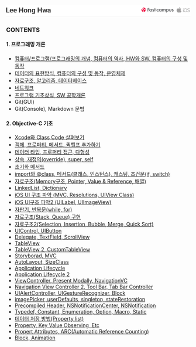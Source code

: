 <img src="https://github.com/LeeHongHwa/LeeHongHwa/blob/master/img/title.png"/>

### CONTENTS

#### 1. 프로그래밍 개론
  - [컴퓨터/프로그램/프로그래밍의 개념, 컴퓨터의 역사, HW와 SW, 컴퓨터의 구성 및 동작]
  - [데이터의 표현방식, 컴퓨터의 구성 및 동작, 운영체제]
  - [자료구조, 알고리즘, 데이터베이스]
  - [네트워크]
  - [프로그램 기초상식, SW 공학개론]
  - Git(GUI)
  - Git(Console), Markdown 문법

#### 2. Objective-C 기초
  - [Xcode와 Class Code 살펴보기]
  - [객체, 프로퍼티, 메서드, 퀵헬프 추가하기]
  - [데이터 타입, 프로퍼티 접근, 다형성]
  - [상속, 재정의(override), super, self]
  - [초기화 메서드]
  - [import와 @class, 메서드(클래스, 인스턴스), 캐스팅, 조건문(if, switch)]
  - [자료구조(Memory구조, Pointer, Value & Reference, 배열)]
  - [LinkedList, Dictionary]
  - [iOS UI 구조 파악 (MVC, Resolutions, UIView Class)]
  - [iOS UI구조 파악2 (UILabel, UIImageView)]
  - [자판기, 반복문(while, for)]
  - [자료구조(Stack, Queue) 구현]
  - [자료구조2(Selection, Insertion, Bubble, Merge, Quick Sort)]
  - [UIControl, UIButton]
  - [Delegate, TextField, ScrollView]
  - [TableView]
  - [TableView 2, CustomTableView]
  - [Storyborad, MVC]
  - [AutoLayout, SizeClass]
  - [Application Lifecycle]
  - [Application Lifecycle 2]
  - [ViewController, Present Modally, NavigationVC]
  - [Navigation View Controller 2, Tool Bar, Tab Bar Controller]
  - [UIAlertController, UIGestureRecognizer, Block]
  - [imagePicker, userDefaults, singleton, stateRestoration]
  - [Precompiled Header, NSNotificationCenter, NSNotification]
  - [Typedef, Constant, Enumeration, Option, Macro, Static]
  - [데이터 저장 방법(Property list)]
  - [Property, Key Value Observing ,Etc]
  - [Propert Attributes, ARC(Automatic Reference Counting)]
  - [Block, Animation]

[//]: # (These are reference links used in the body of this note and get stripped out when the markdown processor does its job. There is no need to format nicely because it shouldn't be seen. Thanks SO - http://stackoverflow.com/questions/4823468/store-comments-in-markdown-syntax)

  [컴퓨터/프로그램/프로그래밍의 개념, 컴퓨터의 역사, HW와 SW, 컴퓨터의 구성 및 동작]: <https://github.com/LeeHongHwa/LeeHongHwa/blob/class/class/160905.pdf>

  [데이터의 표현방식, 컴퓨터의 구성 및 동작, 운영체제]: <https://github.com/LeeHongHwa/LeeHongHwa/blob/class/class/160906.pdf>

  [자료구조, 알고리즘, 데이터베이스]: <https://github.com/LeeHongHwa/LeeHongHwa/blob/class/class/160907.pdf>

  [네트워크]: <https://github.com/LeeHongHwa/LeeHongHwa/blob/class/class/160908.pdf>

  [프로그램 기초상식, SW 공학개론]: <https://github.com/LeeHongHwa/LeeHongHwa/blob/class/class/160909.pdf>

  [Xcode와 Class Code 살펴보기]: <https://github.com/LeeHongHwa/LeeHongHwa/blob/class/class/160919_Xcode%2CObject/160919_Xcode%2CObject.md>

  [객체, 프로퍼티, 메서드, 퀵헬프 추가하기]: <https://github.com/LeeHongHwa/LeeHongHwa/blob/class/class/160920_Object%2CMethod%2CProperty%2CQuickHelp/160920_Object%2CMethod%2CProperty%2CQuickHelp.md>

  [데이터 타입, 프로퍼티 접근, 다형성]: <https://github.com/LeeHongHwa/LeeHongHwa/blob/class/class/160921_%EB%8D%B0%EC%9D%B4%ED%84%B0%ED%83%80%EC%9E%85%2C%ED%94%84%EB%A1%9C%ED%8D%BC%ED%8B%B0%EC%A0%91%EA%B7%BC%2C%EB%8B%A4%ED%98%95%EC%84%B1/160921_%EB%8D%B0%EC%9D%B4%ED%84%B0%ED%83%80%EC%9E%85%2C%ED%94%84%EB%A1%9C%ED%8D%BC%ED%8B%B0%EC%A0%91%EA%B7%BC%2C%EB%8B%A4%ED%98%95%EC%84%B1.md>

  [상속, 재정의(override), super, self]: <https://github.com/LeeHongHwa/LeeHongHwa/blob/class/class/160922_%EC%83%81%EC%86%8D%2C%EC%9E%AC%EC%A0%95%EC%9D%98%2CSelf%2CSuper/160922_%EC%83%81%EC%86%8D%2C%EC%9E%AC%EC%A0%95%EC%9D%98%2CSelf%2CSuper.md>

  [초기화 메서드]: <https://github.com/LeeHongHwa/LeeHongHwa/blob/class/class/160923_%EC%B4%88%EA%B8%B0%ED%99%94%EB%A9%94%EC%84%9C%EB%93%9C/160923_%EC%B4%88%EA%B8%B0%ED%99%94%EB%A9%94%EC%84%9C%EB%93%9C.md>

  [import와 @class, 메서드(클래스, 인스턴스), 캐스팅, 조건문(if, switch)]: <https://github.com/LeeHongHwa/LeeHongHwa/blob/class/class/160926_%EA%B0%81%EC%A2%85%EC%97%B0%EC%82%B0%2Cmethod(class%2C%20instance)%2Cif%2Cswitch/160926_%EA%B0%81%EC%A2%85%EC%97%B0%EC%82%B0%2Cmethod(class%2C%20instance)%2Cif%2Cswitch.md>

  [자료구조(Memory구조, Pointer, Value & Reference, 배열)]: <https://github.com/LeeHongHwa/LeeHongHwa/blob/class/class/160927_%EC%9E%90%EB%A3%8C%EA%B5%AC%EC%A1%B0(Memory%EA%B5%AC%EC%A1%B0%2CPointer%2CValue%26Reference%2C%EB%B0%B0%EC%97%B4)/160927_%EC%9E%90%EB%A3%8C%EA%B5%AC%EC%A1%B0(Memory%EA%B5%AC%EC%A1%B0%2CPointer%2CValue%26Reference%2C%EB%B0%B0%EC%97%B4).md>

  [LinkedList, Dictionary]: <https://github.com/LeeHongHwa/LeeHongHwa/blob/class/class/160928_LinkedList%2CDictionary/160928_LinkedList%2CDictionary.md>

  [iOS UI 구조 파악 (MVC, Resolutions, UIView Class)]: <https://github.com/LeeHongHwa/LeeHongHwa/blob/class/class/160929_iOSUI%EA%B5%AC%EC%A1%B0%ED%8C%8C%EC%95%85(MVC%2CResolutions%2CUIViewClass)/160929_iOSUI%EA%B5%AC%EC%A1%B0%ED%8C%8C%EC%95%85(MVC%2CResolutions%2CUIViewClass).md>

  [iOS UI구조 파악2 (UILabel, UIImageView)]: <https://github.com/LeeHongHwa/LeeHongHwa/blob/class/class/160930_iOSUI%EA%B5%AC%EC%A1%B0%ED%8C%8C%EC%95%852(UILabel%2CUIImageView)/160930_iOSUI%EA%B5%AC%EC%A1%B0%ED%8C%8C%EC%95%852(UILabel%2CUIImageView).md>

  [자판기, 반복문(while, for)]: <https://github.com/LeeHongHwa/LeeHongHwa/blob/class/class/161004_%EC%9E%90%ED%8C%90%EA%B8%B0%2C%EB%B0%98%EB%B3%B5%EB%AC%B8(while%2Cfor)/161004_%EC%9E%90%ED%8C%90%EA%B8%B0%2C%EB%B0%98%EB%B3%B5%EB%AC%B8(while%2Cfor).md>

  [자료구조(Stack, Queue) 구현]: <https://github.com/LeeHongHwa/LeeHongHwa/blob/class/class/161006_%EC%9E%90%EB%A3%8C%EA%B5%AC%EC%A1%B0(Stack%2CQueue)%EA%B5%AC%ED%98%84/161006_%EC%9E%90%EB%A3%8C%EA%B5%AC%EC%A1%B0(Stack%2CQueue)%EA%B5%AC%ED%98%84.md>

  [자료구조2(Selection, Insertion, Bubble, Merge, Quick Sort)]: <https://github.com/LeeHongHwa/LeeHongHwa/blob/class/class/161007_%EC%9E%90%EB%A3%8C%EA%B5%AC%EC%A1%B02(Selection%2CInsertion%2CBubble%2CMerge%2CQuickSort)/161007_%EC%9E%90%EB%A3%8C%EA%B5%AC%EC%A1%B02(Selection%2CInsertion%2CBubble%2CMerge%2CQuickSort).md>

  [UIControl, UIButton]: <https://github.com/LeeHongHwa/LeeHongHwa/blob/class/class/161010_UIControl%2CUIButton/161010_UIControl%2CUIButton.md>

  [Delegate, TextField, ScrollView]: <https://github.com/LeeHongHwa/LeeHongHwa/tree/class/class/161011_Delegate%2CTextField%2CScrollView>

  [TableView]: <https://github.com/LeeHongHwa/LeeHongHwa/blob/class/class/161013_TableView/161013_TableView.md>

  [TableView 2, CustomTableView]: <https://github.com/LeeHongHwa/LeeHongHwa/blob/class/class/161014_TableView2%2CCustomTableView/161014_TableView2%2CCustomTableView.md>

  [Storyborad, MVC]: <https://github.com/LeeHongHwa/LeeHongHwa/blob/class/class/161017_Storyborad%2CMVC/161017_Storyborad%2CMVC.md>

  [AutoLayout, SizeClass]: <https://github.com/LeeHongHwa/LeeHongHwa/blob/class/class/161018_AutoLayout%2CSizeClass/161018_AutoLayout%2CSizeClass.md>

  [Application Lifecycle]: <https://github.com/LeeHongHwa/LeeHongHwa/blob/class/class/161020_ApplicationLifecycle/161020_ApplicationLifecycle.md>

  [Application Lifecycle 2]: <https://github.com/LeeHongHwa/LeeHongHwa/blob/class/class/161021_ApplicationLifeCycle2/161021_ApplicationLifeCycle2.md>

  [ViewController, Present Modally, NavigationVC]: <https://github.com/LeeHongHwa/LeeHongHwa/blob/class/class/161024_ViewController%2CPresentModally%2CNavigationVC/161024_ViewController%2CPresentModally%2CNavigationVC.md>

  [Navigation View Controller 2, Tool Bar, Tab Bar Controller]: <https://github.com/LeeHongHwa/LeeHongHwa/blob/class/class/161025_NavigationViewController2%2CToolBar%2CTabBarController/161025_NavigationViewController2%2CToolBar%2CTabBarController.md>

  [UIAlertController, UIGestureRecognizer, Block]: <https://github.com/LeeHongHwa/LeeHongHwa/blob/class/class/161027_UIAlertController%2CUIGestureRecognizer%2CBlock/161027_UIAlertController%2CUIGestureRecognizer%2CBlock.md>

  [imagePicker, userDefaults, singleton, stateRestoration]: <https://github.com/LeeHongHwa/LeeHongHwa/blob/class/class/161028_imagePicker%2CuserDefaults%2Csingleton%2CstateRestoration/161028_imagePicker%2CuserDefaults%2Csingleton%2CstateRestoration.md>

  [Precompiled Header, NSNotificationCenter, NSNotification]: <https://github.com/LeeHongHwa/LeeHongHwa/blob/class/class/161031_PrecompiledHeader%2CNSNotificationCenter%2CNSNotification/161031_PrecompiledHeader%2CNSNotificationCenter%2CNSNotification.md>

  [Typedef, Constant, Enumeration, Option, Macro, Static]: <https://github.com/LeeHongHwa/LeeHongHwa/blob/class/class/161101_Typedef%2CConstant%2CEnumeration%2COption%2CMacro%2CStatic/161101_Typedef%2CConstant%2CEnumeration%2COption%2CMacro%2CStatic.md>

  [데이터 저장 방법(Property list)]: <https://github.com/LeeHongHwa/LeeHongHwa/blob/class/class/161103_Plist%2CHakerton/161103_Plist%2CHakerton.md>

  [Property, Key Value Observing ,Etc]: <https://github.com/LeeHongHwa/LeeHongHwa/blob/class/class/161107_Property%2CKeyValueObserving%2CEtc/161107_Property%2CKeyValueObserving%2CEtc.md>

  [Propert Attributes, ARC(Automatic Reference Counting)]: <https://github.com/LeeHongHwa/LeeHongHwa/blob/class/class/161108_PropertAttributes%2CARC/161108_PropertAttributes%2CARC.md>

  [Block, Animation]: <https://github.com/LeeHongHwa/LeeHongHwa/blob/class/class/161110_Block%2CAnimation/161110_Block%2CAnimation.md>